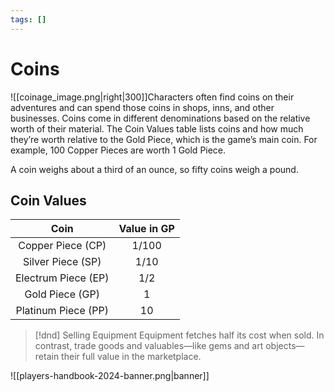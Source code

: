```yaml
---
tags: []
---
```


# Coins

![[coinage_image.png|right|300]]Characters often find coins on their adventures and can spend those coins in shops, inns, and other businesses. Coins come in different denominations based on the relative worth of their material. The Coin Values table lists coins and how much they’re worth relative to the Gold Piece, which is the game’s main coin. For example, 100 Copper Pieces are worth 1 Gold Piece.

A coin weighs about a third of an ounce, so fifty coins weigh a pound.

## Coin Values

|        Coin         | Value in GP |
|:-------------------:|:-----------:|
|  Copper Piece (CP)  |    1/100    |
|  Silver Piece (SP)  |    1/10     |
| Electrum Piece (EP) |     1/2     |
|   Gold Piece (GP)   |      1      |
| Platinum Piece (PP) |     10      |

>[!dnd] Selling Equipment
>Equipment fetches half its cost when sold. In contrast, trade goods and valuables—like gems and art objects—retain their full value in the marketplace.

![[players-handbook-2024-banner.png|banner]]
